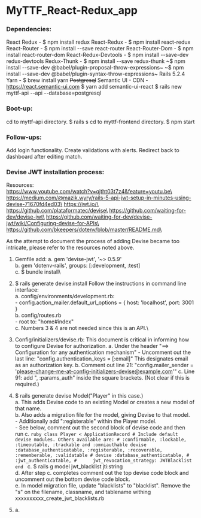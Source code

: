 # MyTTF_React-Redux_app

### Dependencies: 
React
Redux - $ npm install redux
React-Redux - $ npm install react-redux
React-Router - $ npm install --save react-router
React-Router-Dom - $ npm install react-router-dom
React-Redux-Devtools - $ npm install --save-dev redux-devtools
Redux-Thunk - $ npm install --save redux-thunk
~$ npm install --save-dev @babel/plugin-proposal-throw-expressions~
~$ npm install --save-dev @babel/plugin-syntax-throw-expressions~
Rails 5.2.4
Yarn - $ brew install yarn
~~Postgresql~~
Semantic UI - 
    CDN - https://react.semantic-ui.com 
    $ yarn add semantic-ui-react
$ rails new myttf-api --api --database=postgresql


### Boot-up:
cd to myttf-api directory.
    $ rails s
cd to myttf-frontend directory.
    $ npm start


### Follow-ups:
Add login functionality.
Create validations with alerts.
Redirect back to dashboard after editing match.

### Devise JWT installation process:
Resources:\
https://www.youtube.com/watch?v=qjtht03t7z4&feature=youtu.be\
https://medium.com/@mazik.wyry/rails-5-api-jwt-setup-in-minutes-using-devise-71670fd4ed03\
https://jwt.io/\
https://github.com/plataformatec/devise\
https://github.com/waiting-for-dev/devise-jwt\
https://github.com/waiting-for-dev/devise-jwt/wiki/Configuring-devise-for-APIs\
https://github.com/bkeepers/dotenv/blob/master/README.md\

As the attempt to document the process of adding Devise became too intricate, please refer to the resources noted above.

1. Gemfile add:
    a. gem 'devise-jwt', '~> 0.5.9'\
    b. gem 'dotenv-rails', groups: [:development, :test]\
    c. $ bundle install\

2. $ rails generate devise:install
    Follow the instructions in command line interface:\
    a. config/environments/development.rb:\
        - config.action_mailer.default_url_options = { host: 'localhost', port: 3001 }\
    b. config/routes.rb\
        - root to: "home#index"\
    c. Numbers 3 & 4 are not needed since this is an API.\

3. Config/initializers/devise.rb:
    This document is critical in informing how to configure Devise for authorization.
    a. Under the header "==> Configuration for any authentication mechanism"
        - Uncomment out the last line: "config.authentication_keys = [:email]"
        This designates email as an authorization key.
    b. Comment out line 21: "config.mailer_sender = 'please-change-me-at-config-initializers-devise@example.com'"
    c. Line 91: add ", :params_auth" inside the square brackets. (Not clear if this is required.)

4. $ rails generate devise Model("Player" in this case.)\
    a. This adds Devise code to an existing Model or creates a new model of that name.\
    b. Also adds a migration file for the model, giving Devise to that model.\
        - Additionally add ":registerable" within the Player model.\
        - See below, comment out the second block of devise code and then run c.
        ```ruby
            class Player < ApplicationRecord
            # Include default devise modules. Others available are:
            # :confirmable, :lockable, :timeoutable, :trackable and :omniauthable
            devise :database_authenticatable, :registerable,
                    :recoverable, :rememberable, :validatable
                # devise :database_authenticatable,
                #      :jwt_authenticatable,
                #      jwt_revocation_strategy: JWTBlacklist
            end
        ```
    c. $ rails g model jwt_blacklist jti:string\
    d. After step c. completes comment out the top devise code block and uncomment out the bottom devise code block.\
    e. In model migration file, update "blacklists" to "blacklist". Remove the "s" on the filename, classname, and tablename withing xxxxxxxxxx_create_jwt_blacklists.rb

5. 
   a. 
 